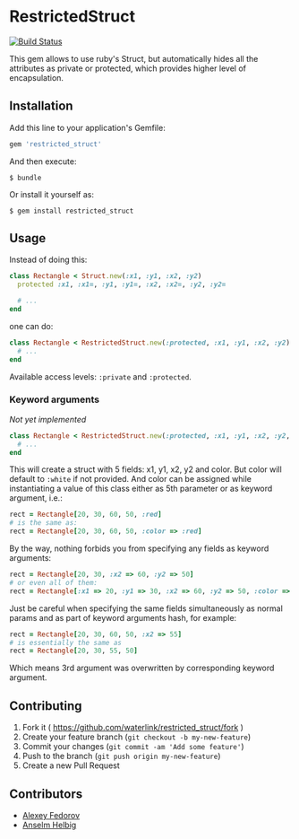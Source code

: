 # RestrictedStruct

[![Build Status](https://travis-ci.org/waterlink/restricted_struct.svg?branch=master)](https://travis-ci.org/waterlink/restricted_struct)

This gem allows to use ruby's Struct, but automatically hides all the attributes as private or protected, which provides higher level of encapsulation.

## Installation

Add this line to your application's Gemfile:

```ruby
gem 'restricted_struct'
```

And then execute:

    $ bundle

Or install it yourself as:

    $ gem install restricted_struct

## Usage

Instead of doing this:

```ruby
class Rectangle < Struct.new(:x1, :y1, :x2, :y2)
  protected :x1, :x1=, :y1, :y1=, :x2, :x2=, :y2, :y2=

  # ...
end
```

one can do:

```ruby
class Rectangle < RestrictedStruct.new(:protected, :x1, :y1, :x2, :y2)
  # ...
end
```

Available access levels: `:private` and `:protected`.

### Keyword arguments

*Not yet implemented*

```ruby
class Rectangle < RestrictedStruct.new(:protected, :x1, :y1, :x2, :y2, :color => :white)
  # ...
end
```

This will create a struct with 5 fields: x1, y1, x2, y2 and color. But color will default to `:white` if not provided.
And color can be assigned while instantiating a value of this class either as 5th parameter or as keyword argument, i.e.:

```ruby
rect = Rectangle[20, 30, 60, 50, :red]
# is the same as:
rect = Rectangle[20, 30, 60, 50, :color => :red]
```

By the way, nothing forbids you from specifying any fields as keyword arguments:

```ruby
rect = Rectangle[20, 30, :x2 => 60, :y2 => 50]
# or even all of them:
rect = Rectangle[:x1 => 20, :y1 => 30, :x2 => 60, :y2 => 50, :color => :black]
```

Just be careful when specifying the same fields simultaneously as normal params and as part of keyword arguments hash, for example:

```ruby
rect = Rectangle[20, 30, 60, 50, :x2 => 55]
# is essentially the same as
rect = Rectangle[20, 30, 55, 50]
```

Which means 3rd argument was overwritten by corresponding keyword argument.

## Contributing

1. Fork it ( https://github.com/waterlink/restricted_struct/fork )
2. Create your feature branch (`git checkout -b my-new-feature`)
3. Commit your changes (`git commit -am 'Add some feature'`)
4. Push to the branch (`git push origin my-new-feature`)
5. Create a new Pull Request

## Contributors

- [Alexey Fedorov](https://github.com/waterlink)
- [Anselm Helbig](https://github.com/anselm-helbig-wimdu)
